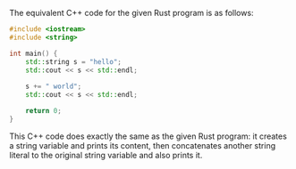 The equivalent C++ code for the given Rust program is as follows: 

```cpp
#include <iostream>
#include <string>

int main() {
    std::string s = "hello";
    std::cout << s << std::endl;
    
    s += " world";
    std::cout << s << std::endl;

    return 0;
}
```
This C++ code does exactly the same as the given Rust program: it creates a string variable and prints its content, then concatenates another string literal to the original string variable and also prints it.
